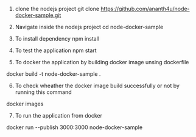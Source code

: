 1. clone the nodejs project
git clone https://github.com/ananth4u/node-docker-sample.git

2. Navigate inside the nodejs project
 cd node-docker-sample

3. To install dependency
npm install

4. To test the application
npm start

5. To docker the application by building docker image unsing dockerfile

docker build -t node-docker-sample .

6. To check wheather the docker image build successfully or not by running this command

docker images

7. To run the application from docker 

docker run --publish 3000:3000 node-docker-sample

